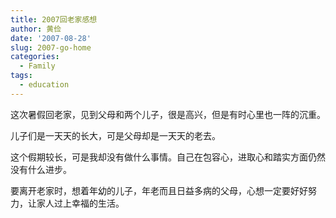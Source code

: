 ```yaml
---
title: 2007回老家感想
author: 黄俭
date: '2007-08-28'
slug: 2007-go-home
categories:
  - Family
tags:
  - education
---
```

这次暑假回老家，见到父母和两个儿子，很是高兴，但是有时心里也一阵的沉重。

儿子们是一天天的长大，可是父母却是一天天的老去。

这个假期较长，可是我却没有做什么事情。自己在包容心，进取心和踏实方面仍然没有什么进步。

要离开老家时，想着年幼的儿子，年老而且日益多病的父母，心想一定要好好努力，让家人过上幸福的生活。

